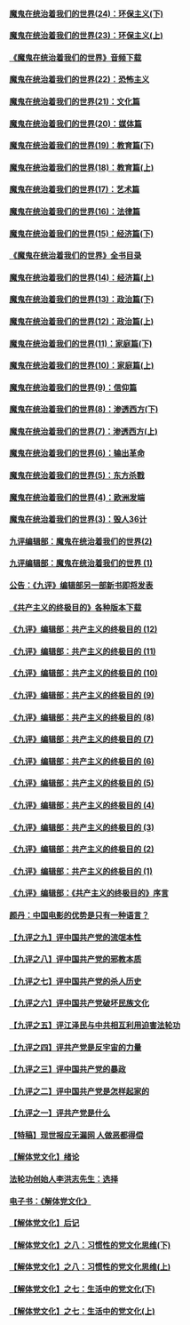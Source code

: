 #### [魔鬼在统治着我们的世界(24)：环保主义(下)](../pages/nsc422/n10695307.md?t=10061531) 

#### [魔鬼在统治着我们的世界(23)：环保主义(上)](../pages/nsc422/n10688613.md?t=10061531) 

#### [《魔鬼在统治着我们的世界》音频下载](../pages/nsc422/n10635553.md?t=10061531) 

#### [魔鬼在统治着我们的世界(22)：恐怖主义](../pages/nsc422/n10614727.md?t=10061531) 

#### [魔鬼在统治着我们的世界(21)：文化篇](../pages/nsc422/n10597706.md?t=10061531) 

#### [魔鬼在统治着我们的世界(20)：媒体篇](../pages/nsc422/n10586579.md?t=10061531) 

#### [魔鬼在统治着我们的世界(19)：教育篇(下)](../pages/nsc422/n10564808.md?t=10061531) 

#### [魔鬼在统治着我们的世界(18)：教育篇(上)](../pages/nsc422/n10526970.md?t=10061531) 

#### [魔鬼在统治着我们的世界(17)：艺术篇](../pages/nsc422/n10499093.md?t=10061531) 

#### [魔鬼在统治着我们的世界(16)：法律篇](../pages/nsc422/n10485969.md?t=10061531) 

#### [魔鬼在统治着我们的世界(15)：经济篇(下)](../pages/nsc422/n10469975.md?t=10061531) 

#### [《魔鬼在统治着我们的世界》全书目录](../pages/nsc422/n10464261.md?t=10061531) 

#### [魔鬼在统治着我们的世界(14)：经济篇(上)](../pages/nsc422/n10457370.md?t=10061531) 

#### [魔鬼在统治着我们的世界(13)：政治篇(下)](../pages/nsc422/n10448270.md?t=10061531) 

#### [魔鬼在统治着我们的世界(12)：政治篇(上)](../pages/nsc422/n10444576.md?t=10061531) 

#### [魔鬼在统治着我们的世界(11)：家庭篇(下)](../pages/nsc422/n10440961.md?t=10061531) 

#### [魔鬼在统治着我们的世界(10)：家庭篇(上)](../pages/nsc422/n10435448.md?t=10061531) 

#### [魔鬼在统治着我们的世界(9)：信仰篇](../pages/nsc422/n10432159.md?t=10061531) 

#### [魔鬼在统治着我们的世界(8)：渗透西方(下)](../pages/nsc422/n10429603.md?t=10061531) 

#### [魔鬼在统治着我们的世界(7)：渗透西方(上)](../pages/nsc422/n10426013.md?t=10061531) 

#### [魔鬼在统治着我们的世界(6)：输出革命](../pages/nsc422/n10421536.md?t=10061531) 

#### [魔鬼在统治着我们的世界(5)：东方杀戮](../pages/nsc422/n10417707.md?t=10061531) 

#### [魔鬼在统治着我们的世界(4)：欧洲发端](../pages/nsc422/n10414890.md?t=10061531) 

#### [魔鬼在统治着我们的世界(3)：毁人36计](../pages/nsc422/n10411583.md?t=10061531) 

#### [九评编辑部：魔鬼在统治着我们的世界(2)](../pages/nsc422/n10410036.md?t=10061531) 

#### [九评编辑部：魔鬼在统治着我们的世界 (1)](../pages/nsc422/n10406825.md?t=10061531) 

#### [公告：《九评》编辑部另一部新书即将发表](../pages/nsc422/n10405104.md?t=10061531) 

#### [《共产主义的终极目的》各种版本下载](../pages/nsc422/n10022138.md?t=10061531) 

#### [《九评》编辑部：共产主义的终极目的 (12)](../pages/nsc422/n9933272.md?t=10061531) 

#### [《九评》编辑部：共产主义的终极目的 (11)](../pages/nsc422/n9924973.md?t=10061531) 

#### [《九评》编辑部：共产主义的终极目的 (10)](../pages/nsc422/n9920883.md?t=10061531) 

#### [《九评》编辑部：共产主义的终极目的 (9)](../pages/nsc422/n9916363.md?t=10061531) 

#### [《九评》编辑部：共产主义的终极目的 (8)](../pages/nsc422/n9912488.md?t=10061531) 

#### [《九评》编辑部：共产主义的终极目的 (7)](../pages/nsc422/n9901176.md?t=10061531) 

#### [《九评》编辑部：共产主义的终极目的 (6)](../pages/nsc422/n9899359.md?t=10061531) 

#### [《九评》编辑部：共产主义的终极目的 (5)](../pages/nsc422/n9893174.md?t=10061531) 

#### [《九评》编辑部：共产主义的终极目的 (4)](../pages/nsc422/n9891246.md?t=10061531) 

#### [《九评》编辑部：共产主义的终极目的 (3)](../pages/nsc422/n9879879.md?t=10061531) 

#### [《九评》编辑部：共产主义的终极目的 (2)](../pages/nsc422/n9876205.md?t=10061531) 

#### [《九评》编辑部：共产主义的终极目的 (1)](../pages/nsc422/n9865857.md?t=10061531) 

#### [《九评》编辑部：《共产主义的终极目的》序言](../pages/nsc422/n9862666.md?t=10061531) 

#### [颜丹：中国电影的优势是只有一种语言？](../pages/nsc422/n9583062.md?t=10061531) 

#### [【九评之九】评中国共产党的流氓本性](../pages/nsc422/n737542.md?t=10061531) 

#### [【九评之八】评中国共产党的邪教本质](../pages/nsc422/n735942.md?t=10061531) 

#### [【九评之七】评中国共产党的杀人历史](../pages/nsc422/n733806.md?t=10061531) 

#### [【九评之六】评中国共产党破坏民族文化](../pages/nsc422/n731667.md?t=10061531) 

#### [【九评之五】评江泽民与中共相互利用迫害法轮功](../pages/nsc422/n730058.md?t=10061531) 

#### [【九评之四】评共产党是反宇宙的力量](../pages/nsc422/n727814.md?t=10061531) 

#### [【九评之三】评中国共产党的暴政](../pages/nsc422/n725597.md?t=10061531) 

#### [【九评之二】评中国共产党是怎样起家的](../pages/nsc422/n723946.md?t=10061531) 

#### [【九评之一】评共产党是什么](../pages/nsc422/n722529.md?t=10061531) 

#### [【特稿】现世报应无漏网 人做恶都得偿](../pages/nsc422/n4215167.md?t=10061531) 

#### [【解体党文化】绪论](../pages/nsc422/n1449356.md?t=10061531) 

#### [法轮功创始人李洪志先生：选择](../pages/nsc422/n3580738.md?t=10061531) 

#### [电子书：《解体党文化》](../pages/nsc422/n1573484.md?t=10061531) 

#### [【解体党文化】后记](../pages/nsc422/n1531999.md?t=10061531) 

#### [【解体党文化】之八：习惯性的党文化思维(下)](../pages/nsc422/n1526477.md?t=10061531) 

#### [【解体党文化】之八：习惯性的党文化思维(上)](../pages/nsc422/n1520631.md?t=10061531) 

#### [【解体党文化】之七：生活中的党文化(下)](../pages/nsc422/n1513446.md?t=10061531) 

#### [【解体党文化】之七：生活中的党文化(上)](../pages/nsc422/n1509358.md?t=10061531) 

